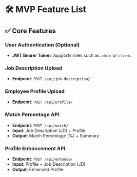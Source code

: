 # 🛠️ MVP Feature List

## ✅ Core Features

### User Authentication (Optional)
- **JWT Bearer Token**: Supports roles such as `admin` or `client`.

### Job Description Upload
- **Endpoint**: `POST /api/job-description/`

### Employee Profile Upload
- **Endpoint**: `POST /api/profile/`

### Match Percentage API
- **Endpoint**: `POST /api/match/`
- **Input**: Job Description (JD) + Profile
- **Output**: Match Percentage (%) + Summary

### Profile Enhancement API
- **Endpoint**: `POST /api/enhance/`
- **Input**: Profile + Job Description (JD)
- **Output**: Enhanced Profile
